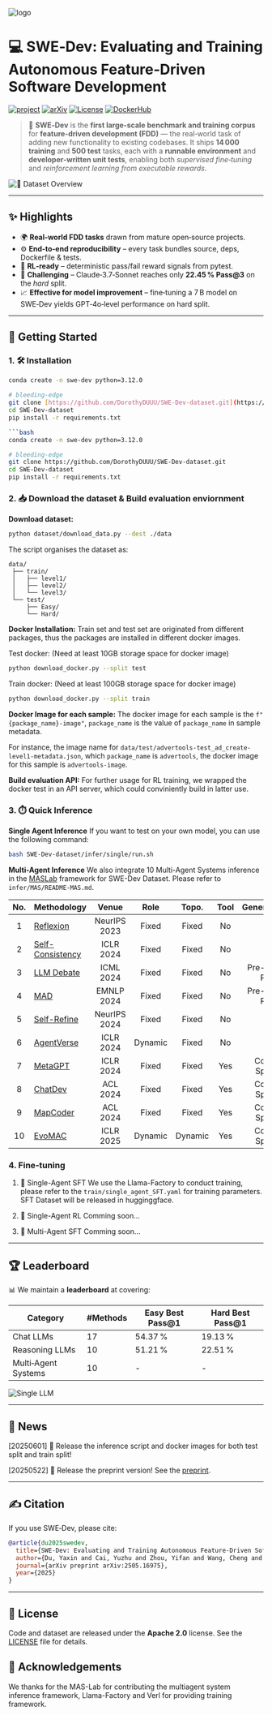 ![logo](assets/logo.png)

# 💻 SWE‑Dev: Evaluating and Training Autonomous Feature‑Driven Software Development

[![project](https://img.shields.io/badge/project-Page-blue)](https://dorothyduuu.github.io/SWE-Dev/)
[![arXiv](https://img.shields.io/badge/arXiv-2505.16975-b31b1b.svg)](https://arxiv.org/abs/2505.16975)
[![License](https://img.shields.io/badge/license-Apache%202.0-green.svg)](LICENSE)
[![DockerHub](https://img.shields.io/badge/DockerHub-repository-blue.svg)](https://hub.docker.com/repository/docker/dorothyduuu/swe-dev/general)


> 🎯 **SWE‑Dev** is the **first large‑scale benchmark and training corpus** for **feature‑driven development (FDD)** — the real‑world task of adding new functionality to existing codebases.
> It ships **14 000 training** and **500 test** tasks, each with a **runnable environment** and **developer‑written unit tests**, enabling both *supervised fine‑tuning* and *reinforcement learning from executable rewards*.

![📄 Dataset Overview](assets/overview.jpg)

---

## ✨ Highlights

* 🌍 **Real‑world FDD tasks** drawn from mature open‑source projects.
* ⚙️ **End‑to‑end reproducibility** – every task bundles source, deps, Dockerfile & tests.
* 🤖 **RL‑ready** – deterministic pass/fail reward signals from pytest.
* 💪 **Challenging** – Claude‑3.7‑Sonnet reaches only **22.45 % Pass\@3** on the *hard* split.
* 📈 **Effective for model improvement** – fine‑tuning a 7 B model on SWE‑Dev yields GPT‑4o‑level performance on hard split.

---

## 🚀 Getting Started

### 1. 🛠️ Installation

```bash
conda create -n swe-dev python=3.12.0

# bleeding‑edge
git clone [https://github.com/DorothyDUUU/SWE-Dev-dataset.git](https://github.com/DorothyDUUU/SWE-Dev-dataset.git)
cd SWE-Dev-dataset
pip install -r requirements.txt

```bash
conda create -n swe-dev python=3.12.0

# bleeding‑edge
git clone https://github.com/DorothyDUUU/SWE-Dev-dataset.git
cd SWE-Dev-dataset
pip install -r requirements.txt
```
### 2. 📥 Download the dataset & Build evaluation enviornment
**Download dataset:**
```bash
python dataset/download_data.py --dest ./data
```

The script organises the dataset as:
```
data/
 ├── train/
 │   ├── level1/
 │   ├── level2/
 │   └── level3/
 └── test/
     ├── Easy/
     └── Hard/
```

**Docker Installation:**
Train set and test set are originated from different packages, thus the packages are installed in different docker images.

Test docker: (Need at least 10GB storage space for docker image)
```bash
python download_docker.py --split test
```
Train docker: (Need at least 100GB storage space for docker image) 
```bash
python download_docker.py --split train
```
**Docker Image for each sample:**
The docker image for each sample is the `f"{package_name}-image"`, `package_name` is the value of `package_name` in sample metadata.

For instance, the image name for `data/test/advertools-test_ad_create-level1-metadata.json`, which `package_name` is `advertools`, the docker image for this sample is `advertools-image`.

**Build evaluation API:**
For further usage for RL training, we wrapped the docker test in an API server, which could conviniently build in latter use.

### 3. ⏱️ Quick Inference
**Single Agent Inference**
If you want to test on your own model, you can use the following command:
```bash
bash SWE-Dev-dataset/infer/single/run.sh
```

**Multi-Agent Inference**
We also integrate 10 Multi-Agent Systems inference in the [MASLab](https://github.com/MASWorks/MASLab) framework for SWE-Dev Dataset. Please refer to `infer/MAS/README-MAS.md`.

| No. | Methodology                                                                                     | Venue        | Role    | Topo.   | Tool | Generalization    |
|:---:|:------------------------------------------------------------------------------------------------|:------------:|:-------:|:-------:|:----:|:-----------------:|
| 1   | [Reflexion](https://arxiv.org/abs/2303.11366)                                                   | NeurIPS 2023 | Fixed   | Fixed   | No   | Yes               |
| 2   | [Self-Consistency](https://arxiv.org/abs/2203.11171)                                            | ICLR 2024    | Fixed   | Fixed   | No   | Yes               |
| 3   | [LLM Debate](https://arxiv.org/abs/2305.14325)                         | ICML 2024    | Fixed   | Fixed   | No   | Pre-defined Roles |
| 4   | [MAD](https://arxiv.org/abs/2402.18034)                       | EMNLP 2024   | Fixed   | Fixed   | No   | Pre-defined Roles |
| 5   | [Self-Refine](https://arxiv.org/abs/2303.17651)                                                  | NeurIPS 2024 | Fixed   | Fixed   | No   | Yes               |
| 6   | [AgentVerse](https://openreview.net/forum?id=qPrrV093o0)                                         | ICLR 2024    | Dynamic | Fixed   | No   | Yes               |
| 7   | [MetaGPT](https://openreview.net/forum?id=VtmBAGCN7o)                                           | ICLR 2024    | Fixed   | Fixed   | Yes  | Coding-Specific   |
| 8   | [ChatDev](https://arxiv.org/abs/2307.07924)                                                      | ACL 2024     | Fixed   | Fixed   | Yes  | Coding-Specific   |
| 9   | [MapCoder](https://arxiv.org/abs/2405.08586)                                                      | ACL 2024     | Fixed   | Fixed   | Yes  | Coding-Specific   |
| 10  | [EvoMAC](https://arxiv.org/abs/2405.03340)                | ICLR 2025    | Dynamic | Dynamic | Yes  | Coding-Specific   |


### 4. Fine‑tuning

1. 👤 Single-Agent SFT
    We use the Llama-Factory to conduct training, please refer to the `train/single_agent_SFT.yaml` for training parameters. SFT Dataset will be released in hugginggface.

2. 👤 Single-Agent RL
    Comming soon...

3. 👥 Multi-Agent SFT
    Comming soon...

---

## 🏆 Leaderboard

📊 We maintain a **leaderboard** at **<link >** covering:

| Category            | #Methods | Easy Best Pass\@1 | Hard Best Pass\@1 |
| ------------------- | -------- | ----------------- | ----------------- |
| Chat LLMs           | 17       | 54.37 %           | 19.13 %           |
| Reasoning LLMs      | 10       | 51.21 %           | 22.51 %           |
| Multi‑Agent Systems | 10       | -                 | -                 |

![Single LLM](assets/single_infer.jpg)

---

## 📢 News
[20250601] 🎉 Release the inference script and docker images for both test split and train split!

[20250522] 📄 Release the preprint version! See the [preprint](https://www.arxiv.org/pdf/2505.16975).

---

## ✍️ Citation

If you use SWE‑Dev, please cite:

```bibtex
@article{du2025swedev,
  title={SWE-Dev: Evaluating and Training Autonomous Feature-Driven Software Development},
  author={Du, Yaxin and Cai, Yuzhu and Zhou, Yifan and Wang, Cheng and Qian, Yu and Pang, Xianghe and Liu, Qian and Hu, Yue and Chen, Siheng},
  journal={arXiv preprint arXiv:2505.16975},
  year={2025}
}
```

---
## 📝 License

Code and dataset are released under the **Apache 2.0** license.
See the [LICENSE](LICENSE) file for details.

## 🙏 Acknowledgements
We thanks for the MAS-Lab for contributing the multiagent system inference framework, Llama-Factory and Verl for providing training framework.
